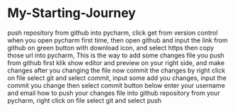 # My-Starting-Journey
push repository from github into pycharm,
click get from version control when you open pycharm first time, 
then open github and input the link from github on green button with download icon, and select https then copy those url into pycharm,
This is the way to add some changes file you push from github
first klik show editor and preview on your right side, and make changes
after you changing the file now commit the changes by right click on file select git and select commit, input some add you changes, 
input the commit you change then select commit button below
enter your username and email
how to push your changes file into github repository from your pycharm, right click on file select git and select push

